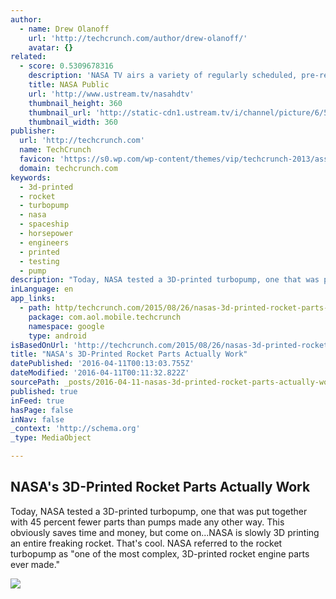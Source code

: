 ```yaml
---
author:
  - name: Drew Olanoff
    url: 'http://techcrunch.com/author/drew-olanoff/'
    avatar: {}
related:
  - score: 0.5309678316
    description: 'NASA TV airs a variety of regularly scheduled, pre-recorded educational and public relations programming 24 hours a day on its various channels.'
    title: NASA Public
    url: 'http://www.ustream.tv/nasahdtv'
    thumbnail_height: 360
    thumbnail_url: 'http://static-cdn1.ustream.tv/i/channel/picture/6/5/4/0/6540154/6540154_nasatv_public_hr_1330361732,640x360,b:1.jpg'
    thumbnail_width: 360
publisher:
  url: 'http://techcrunch.com'
  name: TechCrunch
  favicon: 'https://s0.wp.com/wp-content/themes/vip/techcrunch-2013/assets/images/favicon.ico'
  domain: techcrunch.com
keywords:
  - 3d-printed
  - rocket
  - turbopump
  - nasa
  - spaceship
  - horsepower
  - engineers
  - printed
  - testing
  - pump
description: "Today, NASA tested a 3D-printed turbopump, one that was put together with 45 percent fewer parts than pumps made any other way. This obviously saves time and money, but come on...NASA is slowly 3D printing an entire freaking rocket. That's cool. NASA referred to the rocket turbopump as \"one of the most complex, 3D-printed rocket engine parts ever made.\""
inLanguage: en
app_links:
  - path: http/techcrunch.com/2015/08/26/nasas-3d-printed-rocket-parts-actually-work/
    package: com.aol.mobile.techcrunch
    namespace: google
    type: android
isBasedOnUrl: 'http://techcrunch.com/2015/08/26/nasas-3d-printed-rocket-parts-actually-work/'
title: "NASA's 3D-Printed Rocket Parts Actually Work"
datePublished: '2016-04-11T00:13:03.755Z'
dateModified: '2016-04-11T00:11:32.822Z'
sourcePath: _posts/2016-04-11-nasas-3d-printed-rocket-parts-actually-work.md
published: true
inFeed: true
hasPage: false
inNav: false
_context: 'http://schema.org'
_type: MediaObject

---
```

<article style=""><h1>NASA's 3D-Printed Rocket Parts Actually Work</h1><p>Today, NASA tested a 3D-printed turbopump, one that was put together with 45 percent fewer parts than pumps made any other way. This obviously saves time and money, but come on...NASA is slowly 3D printing an entire freaking rocket. That's cool. NASA referred to the rocket turbopump as "one of the most complex, 3D-printed rocket engine parts ever made."</p><img src="https://tctechcrunch2011.files.wordpress.com/2015/08/06192015-027-1.jpg?w=680&amp;h=452" /></article>
